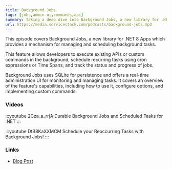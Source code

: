 ```yaml
---
title: Background Jobs
tags: [jobs,admin-ui,commands,api]
summary: Taking a deep dive into Background Jobs, a new library for .NET 8 Apps for simplifying task scheduling and management
url: https://media.servicestack.com/podcasts/background-jobs.mp3
---
```


This episode covers Background Jobs, a new library for .NET 8 Apps which provides a mechanism 
for managing and scheduling background tasks. 

This feature allows developers to execute existing APIs or custom commands in the background, 
schedule recurring tasks using cron expressions or Time Spans, and track the status and 
progress of jobs. 

Background Jobs uses SQLite for persistence and offers a real-time administration UI for 
monitoring and managing tasks. It covers an overview of the feature's capabilities, including 
how to use it, configure options, and implementing custom commands.

### Videos

:::youtube 2Cza_a_rrjA
Durable Background Jobs and Scheduled Tasks for .NET
:::

:::youtube DtB8KaXXMCM
Schedule your Reoccurring Tasks with Background Jobs!
:::

### Links

- [Blog Post](/posts/background-jobs)
